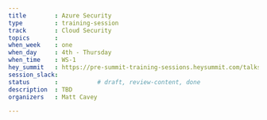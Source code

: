 ```yaml
---
title        : Azure Security
type         : training-session
track        : Cloud Security
topics       : 
when_week    : one
when_day     : 4th - Thursday
when_time    : WS-1
hey_summit   : https://pre-summit-training-sessions.heysummit.com/talks/azure-security/
session_slack:
status       :           # draft, review-content, done
description  : TBD
organizers   : Matt Cavey

---
```


<!--(add intro)

## WHY

(...)

## What

(...)

## Outcomes

(...)

## References

(...)


## Previous-->

